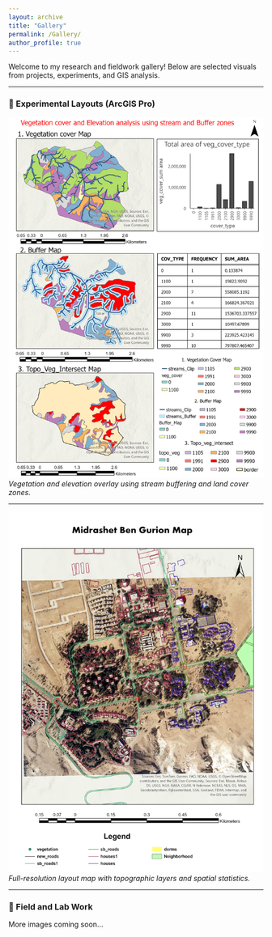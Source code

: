 ```yaml
---
layout: archive
title: "Gallery"
permalink: /Gallery/
author_profile: true
---
```


Welcome to my research and fieldwork gallery! Below are selected visuals from projects, experiments, and GIS analysis.

---

### 📍 Experimental Layouts (ArcGIS Pro)

![Layout 1](/images/Layout1.png)
*Vegetation and elevation overlay using stream buffering and land cover zones.*

---

![Layout JPEG](/images/Layout.jpg)
*Full-resolution layout map with topographic layers and spatial statistics.*

---

### 🧪 Field and Lab Work
<!-- Example: add more like below -->
<!--
![Root Sampling](/images/root_samplingsetup.jpg)
*Root washing and segmentation during soil hydraulic studies.*
-->

More images coming soon...

